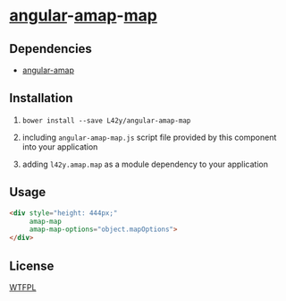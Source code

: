 # [angular](https://angularjs.org)-[amap](http://developer.amap.com/)-[map](http://developer.amap.com/api/javascript-api/reference/map/)

## Dependencies

* [angular-amap](https://github.com/L42y/angular-amap)

## Installation

1. `bower install --save L42y/angular-amap-map`

2. including `angular-amap-map.js` script file provided by this component into your application

3. adding `l42y.amap.map` as a module dependency to your application

## Usage

```html
<div style="height: 444px;"
     amap-map
     amap-map-options="object.mapOptions">
</div>
```

## License

[WTFPL](http://wtfpl.org)

